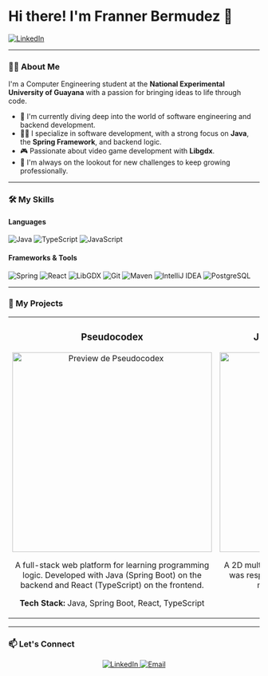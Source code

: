 # Hi there! I'm Franner Bermudez 👋

<a href="www.linkedin.com/in/franner-bermudez-99b4a91a2" target="_blank">
  <img src="https://img.shields.io/badge/LinkedIn-0077B5?style=for-the-badge&logo=linkedin&logoColor=white" alt="LinkedIn"/>
</a>

---

### 👨‍💻 About Me

I'm a Computer Engineering student at the **National Experimental University of Guayana** with a passion for bringing ideas to life through code.

- 🏫 I'm currently diving deep into the world of software engineering and backend development.
- 🧑‍💻 I specialize in software development, with a strong focus on **Java**, the **Spring Framework**, and backend logic.
- 🎮 Passionate about video game development with **Libgdx**.
- 🌱 I'm always on the lookout for new challenges to keep growing professionally.

---

### 🛠️ My Skills

#### Languages
![Java](https://img.shields.io/badge/Java-ED8B00?style=for-the-badge&logo=openjdk&logoColor=white)
![TypeScript](https://img.shields.io/badge/TypeScript-3178C6?style=for-the-badge&logo=typescript&logoColor=white)
![JavaScript](https://img.shields.io/badge/JavaScript-F7DF1E?style=for-the-badge&logo=javascript&logoColor=black)

#### Frameworks & Tools
![Spring](https://img.shields.io/badge/Spring-6DB33F?style=for-the-badge&logo=spring&logoColor=white)
![React](https://img.shields.io/badge/React-61DAFB?style=for-the-badge&logo=react&logoColor=black)
![LibGDX](https://img.shields.io/badge/LibGDX-FF0000?style=for-the-badge&logo=libgdx&logoColor=white)
![Git](https://img.shields.io/badge/GIT-E44C30?style=for-the-badge&logo=git&logoColor=white)
![Maven](https://img.shields.io/badge/Maven-C71A36?style=for-the-badge&logo=apachemaven&logoColor=white)
![IntelliJ IDEA](https://img.shields.io/badge/IntelliJ_IDEA-000000?style=for-the-badge&logo=intellijidea&logoColor=white)
![PostgreSQL](https://img.shields.io/badge/PostgreSQL-4169E1?style=for-the-badge&logo=postgresql&logoColor=white)

---

### 🚀 My Projects

<table>
  <tr>
    <td width="50%">
      <h3 align="center">Pseudocodex</h3>
      <div align="center">
        <a href="https://github.com/franmbv/PseudoCode_Web_Studio" target="_blank">
          <img width="400" alt="Preview de Pseudocodex" src="https://github.com/user-attachments/assets/396d6693-a546-4380-8aba-700dcf323a4d" />
        </a>
        <p>A full-stack web platform for learning programming logic. Developed with Java (Spring Boot) on the backend and React (TypeScript) on the frontend.</p>
        <p>
          <b>Tech Stack:</b> Java, Spring Boot, React, TypeScript
        </p>
      </div>
    </td>
    <td width="50%">
      <h3 align="center">J-Sonic Desktop Videogame</h3>
      <div align="center">
        <a href="https://github.com/josueazocar/Proyecto-JSonic" target="_blank">
            <img width="400" alt="Preview of J-Sonic Videogame" src="https://github.com/user-attachments/assets/30faa9ca-7756-4737-81d9-5506f093903b" />
        </a>
        <p>A 2D multiplayer video game created with Libgdx. I was responsible for the user interface, including menus, HUD, and status screens.</p>
        <p>
          <b>Tech Stack:</b> Java, Libgdx
        </p>
      </div>
    </td>
  </tr>
</table>

---

### 📫 Let's Connect

<p align="center">
  <a href="www.linkedin.com/in/franner-bermudez-99b4a91a2" target="_blank">
    <img src="https://img.shields.io/badge/LinkedIn-0077B5?style=for-the-badge&logo=linkedin&logoColor=white" alt="LinkedIn"/>
  </a>
  <a href="mailto:frannermanuel@gmail.com">
    <img src="https://img.shields.io/badge/Email-D14836?style=for-the-badge&logo=gmail&logoColor=white" alt="Email"/>
  </a>
</p>
